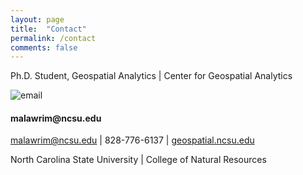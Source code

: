 ```yaml
---
layout: page
title:  "Contact"
permalink: /contact
comments: false
---
```



Ph.D. Student, Geospatial Analytics | Center for Geospatial Analytics

<div class="col-12 col-md-12 col-lg-7">
    <div class="h-100 card-group">
        <div class="card">
        <p class="mb-5"><img class="card-img-top" src="{{site.baseurl}}/assets/images/email_icon.png" alt="email">
        <div class="card-body">
            <h4 class="card-title">malawrim@ncsu.edu</h4>
        </div>
        </div>
    </div>
</div>

malawrim@ncsu.edu | 828-776-6137 | <a class="nav-link" href="geospatial.ncsu.edu">geospatial.ncsu.edu</a>

North Carolina State University | College of Natural Resources

